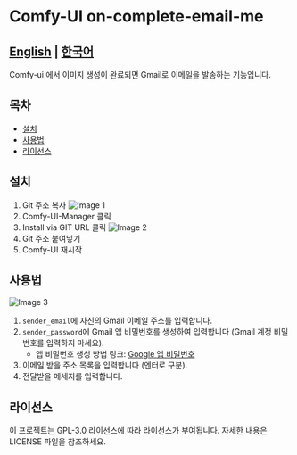 # Comfy-UI on-complete-email-me

[English](/) | [한국어](./README_kr.md)
---

Comfy-ui 에서 이미지 생성이 완료되면 Gmail로 이메일을 발송하는 기능입니다.

## 목차
- [설치](#설치)
- [사용법](#사용법)
- [라이선스](#라이선스)

## 설치

1. Git 주소 복사
![Image 1](docs/images/install01.jpg)
2. Comfy-UI-Manager 클릭
3. Install via GIT URL 클릭
![Image 2](docs/images/install02.jpg)
4. Git 주소 붙여넣기
5. Comfy-UI 재시작

## 사용법

![Image 3](docs/images/usage01.jpg)
1. `sender_email`에 자신의 Gmail 이메일 주소를 입력합니다.
2. `sender_password`에 Gmail 앱 비밀번호를 생성하여 입력합니다 (Gmail 계정 비밀번호를 입력하지 마세요).
   - 앱 비밀번호 생성 방법 링크: [Google 앱 비밀번호](https://myaccount.google.com/apppasswords)
3. 이메일 받을 주소 목록을 입력합니다 (엔터로 구분).
4. 전달받을 메세지를 입력합니다.

## 라이선스

이 프로젝트는 GPL-3.0 라이선스에 따라 라이선스가 부여됩니다. 자세한 내용은 LICENSE 파일을 참조하세요.

